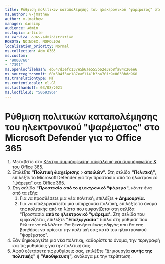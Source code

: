 ```yaml
---
title: Ρύθμιση πολιτικών καταπολέμησης του ηλεκτρονικού "ψαρέματος" στο Microsoft Defender για το Office 365
ms.author: v-jmathew
author: v-jmathew
manager: dansimp
audience: Admin
ms.topic: article
ms.service: o365-administration
ROBOTS: NOINDEX, NOFOLLOW
localization_priority: Normal
ms.collection: Adm_O365
ms.custom:
- "9000760"
- "7391"
ms.openlocfilehash: eb747d3efc137e5b6ae555b62e39b8fa84c20ee6
ms.sourcegitcommit: 60c504f3ac187eaf1141b3ba701d9e0633bdd968
ms.translationtype: MT
ms.contentlocale: el-GR
ms.lasthandoff: 03/08/2021
ms.locfileid: "50693966"
---
```

# <a name="set-up-anti-phishing-policies-in-microsoft-defender-for-office-365"></a>Ρύθμιση πολιτικών καταπολέμησης του ηλεκτρονικού "ψαρέματος" στο Microsoft Defender για το Office 365

1. Μεταβείτε στο [Κέντρο συμμόρφωσης ασφάλειας και συμμόρφωσης & του Office 365.](https://go.microsoft.com/fwlink/p/?linkid=2077143)
2. Επιλέξτε **"Πολιτική διαχείρισης**  >  **απειλών".** Στη σελίδα **"Πολιτική",** επιλέξτε το Microsoft Defender για την προστασία από το ηλεκτρονικό ["ψάρεμα" στο Office 365.](https://go.microsoft.com/fwlink/?linkid=2101369)
3. Στη σελίδα **"Προστασία από το ηλεκτρονικό "ψάρεμα",** κάντε ένα από τα εξής:
    1. Για να προσθέσετε μια νέα πολιτική, επιλέξτε **+ Δημιουργία.**
    1. Για να επεξεργαστείτε μια υπάρχουσα πολιτική, επιλέξτε το όνομα της πολιτικής από τη λίστα που εμφανίζεται στη σελίδα "Προστασία **από το ηλεκτρονικό "ψάρεμα".** Στη σελίδα που εμφανίζεται, επιλέξτε **"Επεξεργασία"** δίπλα στη ρύθμιση που θέλετε να αλλάξετε. Θα ξεκινήσει ένας οδηγός που θα σας βοηθήσει να ορίσετε την πολιτική σας κατά του ηλεκτρονικού "ψαρέματος".
4. Εάν δημιουργείτε μια νέα πολιτική, καθορίστε το όνομα, την περιγραφή και τις ρυθμίσεις για την πολιτική σας.
5. Αφού εξετάσετε τις ρυθμίσεις σας, επιλέξτε "Δημιουργία **αυτής της πολιτικής" ή** **"Αποθήκευση",** ανάλογα με την περίπτωση.
